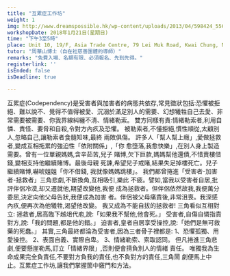 ```yaml
---
title: "互累症工作坊"
weight: 1
img: http://www.dreamspossible.hk/wp-content/uploads/2013/04/598424_556036501089751_720232053_n.jpg
workshopDate: 2018年1月21日(星期日)
time: "下午3至5時"
place: Unit 10, 19/F, Asia Trade Centre, 79 Lei Muk Road, Kwai Chung, N.T.
tutor: "周華山博士（自在社慈善團體的導師）"
remarks: "免費入場、名額有限、必須報名、先到先得。"
registerlink: ''
isEnded: false
isDeadline: true

---
```

互累症(Codependency)是受害者與加害者的病態共依存,常見徵狀包括:恐懼被拒
絕、難以說不、覺得不值得被愛、沉溺於滿足別人的需要、幻想犧牲自己去愛、非
常需要被需要、你我界線糾纏不清、情緒勒索。
雙方同樣有責:情緒勒索者,利用自憐、責怪、要脅和自殺,令對方內疚及恐懼。
被勒索者,不懂拒絕,慣性順從,太顧別人,忽略自己,讓勒索者食髓知味,最終
兩敗俱傷。
許多人「幫人幫上癮」,愛做拯救者,變成互相拖累的強迫性「依附關係」,「你
愈墮落,我愈快樂」,在別人身上製造需要。曾有一位單親媽媽,含辛茹苦,兒子
賭博,欠下巨款,媽媽幫他還債,不惜賣樓借錢,變相支持他繼續賭博。最後母親
死諫,希望兒子戒賭,結果失足掉樓死亡。兒子繼續賭博,嚇唬姐姐「你不借錢,
我就像媽媽跳樓」。
我們都曾捲進「受害者-加害者-拯救者」三角悲劇,不斷換角,互相吸引,樂此
不疲。譬如,當我以受害者自居,批評伴侶冷漠,却又遷就他,期望改變他,我便
成為拯救者。但伴侶依然故我,我便萬分委屈,決定向他父母告狀,我便成為加害
者。伴侶被父母痛責後,非常沮喪。我深感內疚,便再次為他犧牲,渴望他改變。
我又成為不能自拔的拯救者!
三角看似互相對立:
拯救者,居高臨下越俎代庖,說:「如果我不幫他,他會死。」
受害者,自傷自憐指責對方,說:「我的問題,都是他的錯。」
迫害者,皇者自居享受操控,說:「她們是無可救藥的死蠢。」
其實,三角最終都淪為受害者,因為三者骨子裡都是:
1、恐懼孤獨、用愛操控。
2、表面自義、實際自卑。
3、情緒勒索、索取認同。
但凡捲進三角悲劇,便要懸崖勒馬,訂立「情緒界限」,否則便會揹負別人的情緒
責任。
唯獨我為生命成果完全負責任,不要對方負我的責任,也不負對方的責任,三角鬧
劇便馬上中止。互累症工作坊,讓我們掌握箇中竅門和方法。
